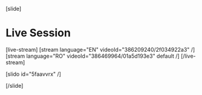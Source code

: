 [slide]
# Live Session

[live-stream]
[stream language="EN" videoId="386209240/2f034922a3"  /]
[stream language="RO" videoId="386469964/01a5d193e3" default /]
[/live-stream]

[slido id="5faavvrx" /]

[/slide]